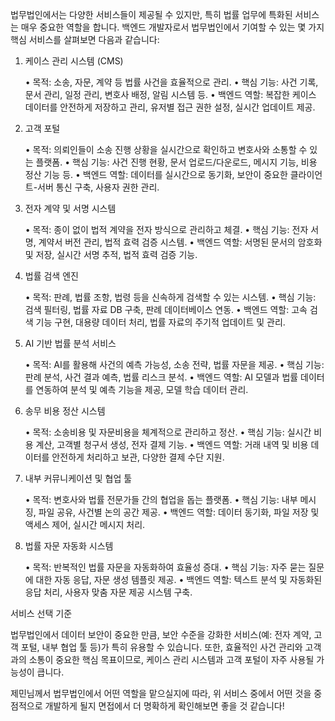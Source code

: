 법무법인에서는 다양한 서비스들이 제공될 수 있지만, 특히 법률 업무에 특화된 서비스는 매우 중요한 역할을 합니다. 백엔드 개발자로서 법무법인에서 기여할 수 있는 몇 가지 핵심 서비스를 살펴보면 다음과 같습니다:

1. 케이스 관리 시스템 (CMS)

	•	목적: 소송, 자문, 계약 등 법률 사건을 효율적으로 관리.
	•	핵심 기능: 사건 기록, 문서 관리, 일정 관리, 변호사 배정, 알림 시스템 등.
	•	백엔드 역할: 복잡한 케이스 데이터를 안전하게 저장하고 관리, 유저별 접근 권한 설정, 실시간 업데이트 제공.

2. 고객 포털

	•	목적: 의뢰인들이 소송 진행 상황을 실시간으로 확인하고 변호사와 소통할 수 있는 플랫폼.
	•	핵심 기능: 사건 진행 현황, 문서 업로드/다운로드, 메시지 기능, 비용 정산 기능 등.
	•	백엔드 역할: 데이터를 실시간으로 동기화, 보안이 중요한 클라이언트-서버 통신 구축, 사용자 권한 관리.

3. 전자 계약 및 서명 시스템

	•	목적: 종이 없이 법적 계약을 전자 방식으로 관리하고 체결.
	•	핵심 기능: 전자 서명, 계약서 버전 관리, 법적 효력 검증 시스템.
	•	백엔드 역할: 서명된 문서의 암호화 및 저장, 실시간 서명 추적, 법적 효력 검증 기능.

4. 법률 검색 엔진

	•	목적: 판례, 법률 조항, 법령 등을 신속하게 검색할 수 있는 시스템.
	•	핵심 기능: 검색 필터링, 법률 자료 DB 구축, 판례 데이터베이스 연동.
	•	백엔드 역할: 고속 검색 기능 구현, 대용량 데이터 처리, 법률 자료의 주기적 업데이트 및 관리.

5. AI 기반 법률 분석 서비스

	•	목적: AI를 활용해 사건의 예측 가능성, 소송 전략, 법률 자문을 제공.
	•	핵심 기능: 판례 분석, 사건 결과 예측, 법률 리스크 분석.
	•	백엔드 역할: AI 모델과 법률 데이터를 연동하여 분석 및 예측 기능을 제공, 모델 학습 데이터 관리.

6. 송무 비용 정산 시스템

	•	목적: 소송비용 및 자문비용을 체계적으로 관리하고 정산.
	•	핵심 기능: 실시간 비용 계산, 고객별 청구서 생성, 전자 결제 기능.
	•	백엔드 역할: 거래 내역 및 비용 데이터를 안전하게 처리하고 보관, 다양한 결제 수단 지원.

7. 내부 커뮤니케이션 및 협업 툴

	•	목적: 변호사와 법률 전문가들 간의 협업을 돕는 플랫폼.
	•	핵심 기능: 내부 메시징, 파일 공유, 사건별 논의 공간 제공.
	•	백엔드 역할: 데이터 동기화, 파일 저장 및 액세스 제어, 실시간 메시지 처리.

8. 법률 자문 자동화 시스템

	•	목적: 반복적인 법률 자문을 자동화하여 효율성 증대.
	•	핵심 기능: 자주 묻는 질문에 대한 자동 응답, 자문 생성 템플릿 제공.
	•	백엔드 역할: 텍스트 분석 및 자동화된 응답 처리, 사용자 맞춤 자문 제공 시스템 구축.

서비스 선택 기준

법무법인에서 데이터 보안이 중요한 만큼, 보안 수준을 강화한 서비스(예: 전자 계약, 고객 포털, 내부 협업 툴 등)가 특히 유용할 수 있습니다. 또한, 효율적인 사건 관리와 고객과의 소통이 중요한 핵심 목표이므로, 케이스 관리 시스템과 고객 포털이 자주 사용될 가능성이 큽니다.

제민님께서 법무법인에서 어떤 역할을 맡으실지에 따라, 위 서비스 중에서 어떤 것을 중점적으로 개발하게 될지 면접에서 더 명확하게 확인해보면 좋을 것 같습니다!